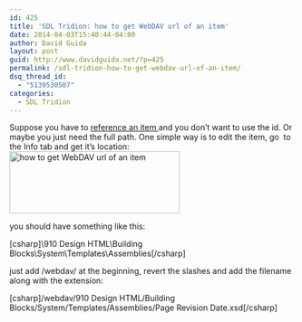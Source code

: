 ```yaml
---
id: 425
title: 'SDL Tridion: how to get WebDAV url of an item'
date: 2014-04-03T15:40:44-04:00
author: David Guida
layout: post
guid: http://www.davidguida.net/?p=425
permalink: /sdl-tridion-how-to-get-webdav-url-of-an-item/
dsq_thread_id:
  - "5139530507"
categories:
  - SDL Tridion
---
```

Suppose you have to <a title="SDL Tridion: how to reference a parameter schema" href="http://www.davidguida.net/sdl-tridion-how-to-reference-a-parameter-schema/" target="_blank">reference an item </a>and you don&#8217;t want to use the id. Or maybe you just need the full path. One simple way is to edit the item, go  to the Info tab and get it&#8217;s location:  
<a href="/assets/uploads/2014/04/webdav.jpg" target="_blank"><img loading="lazy" class="alignnone size-medium wp-image-426" alt="how to get WebDAV url of an item" src="/assets/uploads/2014/04/webdav-300x110.jpg?resize=300%2C110" width="300" height="110" srcset="/assets/uploads/2014/04/webdav.jpg?resize=300%2C110&ssl=1 300w, /assets/uploads/2014/04/webdav.jpg?w=791&ssl=1 791w" sizes="(max-width: 300px) 100vw, 300px" data-recalc-dims="1" /></a>

you should have something like this:

[csharp]\910 Design HTML\Building Blocks\System\Templates\Assemblies[/csharp]

just add /webdav/ at the beginning, revert the slashes and add the filename along with the extension:

[csharp]/webdav/910 Design HTML/Building Blocks/System/Templates/Assemblies/Page Revision Date.xsd[/csharp]

<div class="post-details-footer-widgets">
</div>
